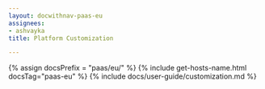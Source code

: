```yaml
---
layout: docwithnav-paas-eu
assignees:
- ashvayka
title: Platform Customization

---
```


{% assign docsPrefix = "paas/eu/" %}
{% include get-hosts-name.html docsTag="paas-eu" %}
{% include docs/user-guide/customization.md %}
